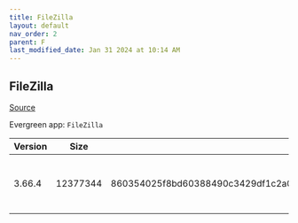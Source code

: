 ```yaml
---
title: FileZilla
layout: default
nav_order: 2
parent: F
last_modified_date: Jan 31 2024 at 10:14 AM
---
```


## FileZilla

[Source](https://filezilla-project.org/)

Evergreen app: `FileZilla`

| Version | Size     | Hash                                                                                                                             | URI                                                                                                                                                              |
| ------- | -------- | -------------------------------------------------------------------------------------------------------------------------------- | ---------------------------------------------------------------------------------------------------------------------------------------------------------------- |
| 3.66.4  | 12377344 | 860354025f8bd60388490c3429df1c2a090ff0bee7ee8afe41ec2bd07891428634e12d36777893cd257ab59df8e2ebf3168020101b176c07b53d6be139ebacd7 | [https://download.filezilla-project.org/client/FileZilla_3.66.4_win64-setup.exe](https://download.filezilla-project.org/client/FileZilla_3.66.4_win64-setup.exe) |
